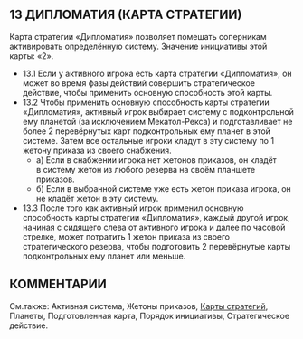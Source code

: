 13 ДИПЛОМАТИЯ (КАРТА СТРАТЕГИИ)
---

Карта стратегии «Дипломатия» позволяет помешать соперникам активировать определённую систему. Значение инициативы этой карты: «2».
* 13.1 Если у активного игрока есть карта стратегии «Дипломатия», он может во время фазы действий совершить стратегическое действие, чтобы применить основную способность этой карты.
* 13.2 Чтобы применить основную способность карты стратегии «Дипломатия», активный игрок выбирает систему с подконтрольной ему планетой (за исключением Мекатол-Рекса) и подготавливает не более 2 перевёрнутых карт подконтрольных ему планет в этой системе. Затем все остальные игроки кладут в эту систему по 1 жетону приказа из своего снабжения.
    * а) Если в снабжении игрока нет жетонов приказов, он кладёт в систему жетон из любого резерва на своём планшете приказов.
    * б) Если в выбранной системе уже есть жетон приказа игрока, он не кладёт жетон в эту систему.
* 13.3 После того как активный игрок применил основную способность карты стратегии «Дипломатия», каждый другой игрок, начиная с сидящего слева от активного игрока и далее по часовой стрелке, может потратить 1 жетон приказа из своего стратегического резерва, чтобы подготовить 2 перевёрнутые карты подконтрольных ему планет или меньше.

КОММЕНТАРИИ
---

См.также: Активная система, Жетоны приказов, [Карты стратегий](strategycards.md), Планеты, Подготовленная карта, Порядок инициативы, Стратегическое действие.
